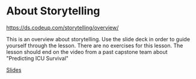 # About Storytelling

https://ds.codeup.com/storytelling/overview/

This is an overview about storytelling. Use the slide deck in order to guide yourself through the lesson. There are no exercises for this lesson. The lesson should end on the video from a past capstone team about "Predicting ICU Survival"

[Slides](https://www.canva.com/design/DAEUvEfNYZQ/BXXM4xt-GODalEQiTClCrA/edit?utm_content=DAEUvEfNYZQ&utm_campaign=designshare&utm_medium=link2&utm_source=sharebutton)